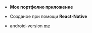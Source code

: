 - **Мое портфолио приложение**
- Созданое при помощи **React-Native**

- android-version
[me](./assets/Screenrecorder-2022-04-04-00-32-56-607%20(1)%20(2).gif)